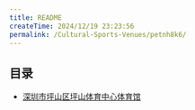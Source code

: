 ```yaml
---
title: README
createTime: 2024/12/19 23:23:56
permalink: /Cultural-Sports-Venues/petnh8k6/
---
```



## 目录
- [深圳市坪山区坪山体育中心体育馆](./1.深圳市坪山区坪山体育中心体育馆.md)
